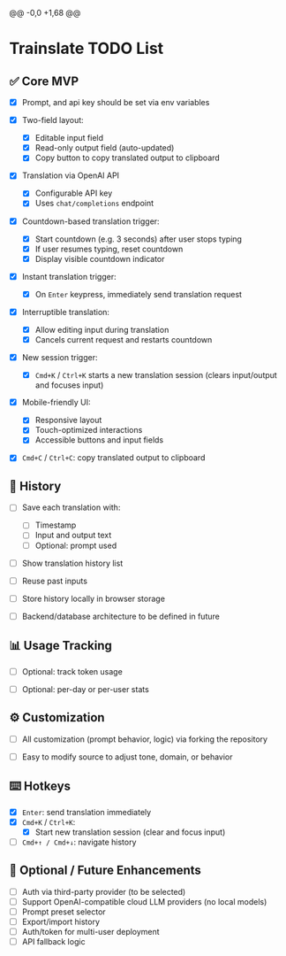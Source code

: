 @@ -0,0 +1,68 @@
# Trainslate TODO List

## ✅ Core MVP

- [x] Prompt, and api key should be set via env variables
- [x] Two-field layout:
  - [x] Editable input field
  - [x] Read-only output field (auto-updated)
  - [x] Copy button to copy translated output to clipboard
- [x] Translation via OpenAI API
  - [x] Configurable API key
  - [x] Uses `chat/completions` endpoint
- [x] Countdown-based translation trigger:
  - [x] Start countdown (e.g. 3 seconds) after user stops typing
  - [x] If user resumes typing, reset countdown
  - [x] Display visible countdown indicator
- [x] Instant translation trigger:
  - [x] On `Enter` keypress, immediately send translation request
- [x] Interruptible translation:
  - [x] Allow editing input during translation
  - [x] Cancels current request and restarts countdown
- [x] New session trigger:
  - [x] `Cmd+K` / `Ctrl+K` starts a new translation session (clears input/output and focuses input)
- [x] Mobile-friendly UI:
  - [x] Responsive layout
  - [x] Touch-optimized interactions
  - [x] Accessible buttons and input fields
- [x] `Cmd+C` / `Ctrl+C`: copy translated output to clipboard



## 🔁 History

- [ ] Save each translation with:
  - [ ] Timestamp
  - [ ] Input and output text
  - [ ] Optional: prompt used
- [ ] Show translation history list
- [ ] Reuse past inputs
- [ ] Store history locally in browser storage
- [ ] Backend/database architecture to be defined in future


## 📊 Usage Tracking

- [ ] Optional: track token usage
- [ ] Optional: per-day or per-user stats


## ⚙️ Customization

- [ ] All customization (prompt behavior, logic) via forking the repository
- [ ] Easy to modify source to adjust tone, domain, or behavior


## ⌨️ Hotkeys

- [x] `Enter`: send translation immediately
- [x] `Cmd+K` / `Ctrl+K`: 
  - [x] Start new translation session (clear and focus input)
- [ ] `Cmd+↑ / Cmd+↓`: navigate history

## 🚀 Optional / Future Enhancements

- [ ] Auth via third-party provider (to be selected)
- [ ] Support OpenAI-compatible cloud LLM providers (no local models)
- [ ] Prompt preset selector
- [ ] Export/import history
- [ ] Auth/token for multi-user deployment
- [ ] API fallback logic
